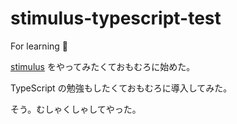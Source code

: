 # stimulus-typescript-test
For learning 👊

[stimulus](https://stimulusjs.org/) をやってみたくておもむろに始めた。

TypeScript の勉強もしたくておもむろに導入してみた。

そう。むしゃくしゃしてやった。

